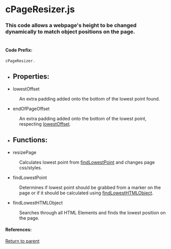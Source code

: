 # cPageResizer.js
### This code allows a webpage's height to be changed dynamically to match object positions on the page.
#

#### <a name="codeprefix"/> Code Prefix:
    cPageResizer.  

* <a name="properties"/> <h2> Properties: </h2>

* <a name="lowestoffset"/> lowestOffset <p style="padding-left: 20px;"> An extra padding added onto the bottom of the lowest point found. </p>

* <a name="endofpageoffset"/> endOfPageOffset <p style="padding-left: 20px;"> An extra padding added onto the bottom of the lowest point, respecting [lowestOffset](#lowestoffset). </p>

* <a name="functions"/> <h2> Functions: </h2>

* <a name="resizepage"/> resizePage <p style="padding-left: 20px;"> Calculates lowest point from [findLowestPoint](#findlowestpoint) and changes page css/styles. </p>

* <a name="findlowestpoint"/> findLowestPoint <p style="padding-left: 20px;"> Determines if lowest point should be grabbed from a marker on the page or if it should be calculated using [findLowestHTMLObject](#findlowesthtmlobject). </p>

* <a name="findlowesthtmlobject"/> findLowestHTMLObject <p style="padding-left: 20px;"> Searches through all HTML Elements and finds the lowest position on the page. </p>

#### References: 
  
[Return to parent](/README.md)